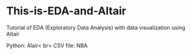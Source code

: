 # This-is-EDA-and-Altair

Tutorial of EDA (Exploratory Data Analysis) with data visualization using Altair

Python: Alair< br>
CSV file: NBA

